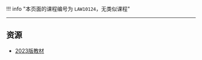 !!! info "本页面的课程编号为 `LAW10124`，无类似课程"

---

## 资源
- [2023版教材](https://lz.qaiu.top/parser?url=https://cqu-openlib.lanzouh.com/iGueF1upieuj)  